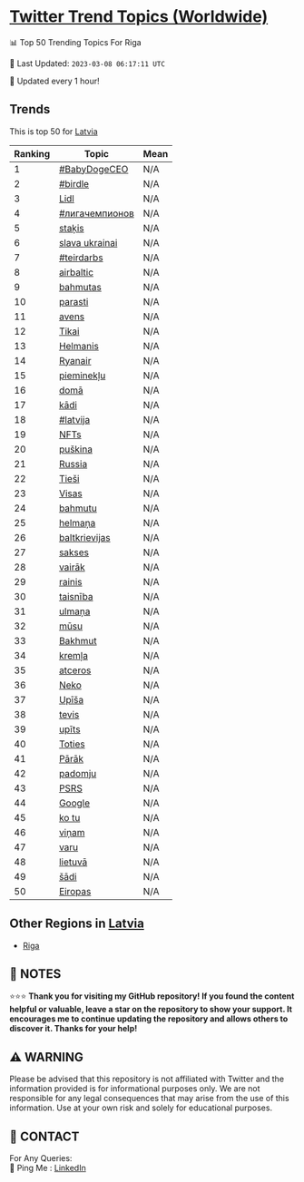 [Twitter Trend Topics (Worldwide)](https://github.com/ErcinDedeoglu/Twitter-Trend-Topics)
==========


📊 Top 50 Trending Topics For Riga

📆 Last Updated: `2023-03-08 06:17:11 UTC`

🔧 Updated every 1 hour!


## Trends

This is top 50 for [Latvia](</Latvia>)

| Ranking | Topic | Mean |
| ------- | ------------ | ------------ |
| 1 | [#BabyDogeCEO](http://twitter.com/search?q=%23BabyDogeCEO) | N/A |
| 2 | [#birdle](http://twitter.com/search?q=%23birdle) | N/A |
| 3 | [Lidl](http://twitter.com/search?q=Lidl) | N/A |
| 4 | [#лигачемпионов](http://twitter.com/search?q=%23%d0%bb%d0%b8%d0%b3%d0%b0%d1%87%d0%b5%d0%bc%d0%bf%d0%b8%d0%be%d0%bd%d0%be%d0%b2) | N/A |
| 5 | [staķis](http://twitter.com/search?q=sta%c4%b7is) | N/A |
| 6 | [slava ukrainai](http://twitter.com/search?q=slava+ukrainai) | N/A |
| 7 | [#teirdarbs](http://twitter.com/search?q=%23teirdarbs) | N/A |
| 8 | [airbaltic](http://twitter.com/search?q=airbaltic) | N/A |
| 9 | [bahmutas](http://twitter.com/search?q=bahmutas) | N/A |
| 10 | [parasti](http://twitter.com/search?q=parasti) | N/A |
| 11 | [avens](http://twitter.com/search?q=avens) | N/A |
| 12 | [Tikai](http://twitter.com/search?q=Tikai) | N/A |
| 13 | [Helmanis](http://twitter.com/search?q=Helmanis) | N/A |
| 14 | [Ryanair](http://twitter.com/search?q=Ryanair) | N/A |
| 15 | [pieminekļu](http://twitter.com/search?q=pieminek%c4%bcu) | N/A |
| 16 | [domā](http://twitter.com/search?q=dom%c4%81) | N/A |
| 17 | [kādi](http://twitter.com/search?q=k%c4%81di) | N/A |
| 18 | [#latvija](http://twitter.com/search?q=%23latvija) | N/A |
| 19 | [NFTs](http://twitter.com/search?q=NFTs) | N/A |
| 20 | [puškina](http://twitter.com/search?q=pu%c5%a1kina) | N/A |
| 21 | [Russia](http://twitter.com/search?q=Russia) | N/A |
| 22 | [Tieši](http://twitter.com/search?q=Tie%c5%a1i) | N/A |
| 23 | [Visas](http://twitter.com/search?q=Visas) | N/A |
| 24 | [bahmutu](http://twitter.com/search?q=bahmutu) | N/A |
| 25 | [helmaņa](http://twitter.com/search?q=helma%c5%86a) | N/A |
| 26 | [baltkrievijas](http://twitter.com/search?q=baltkrievijas) | N/A |
| 27 | [sakses](http://twitter.com/search?q=sakses) | N/A |
| 28 | [vairāk](http://twitter.com/search?q=vair%c4%81k) | N/A |
| 29 | [rainis](http://twitter.com/search?q=rainis) | N/A |
| 30 | [taisnība](http://twitter.com/search?q=taisn%c4%abba) | N/A |
| 31 | [ulmaņa](http://twitter.com/search?q=ulma%c5%86a) | N/A |
| 32 | [mūsu](http://twitter.com/search?q=m%c5%absu) | N/A |
| 33 | [Bakhmut](http://twitter.com/search?q=Bakhmut) | N/A |
| 34 | [kremļa](http://twitter.com/search?q=krem%c4%bca) | N/A |
| 35 | [atceros](http://twitter.com/search?q=atceros) | N/A |
| 36 | [Neko](http://twitter.com/search?q=Neko) | N/A |
| 37 | [Upīša](http://twitter.com/search?q=Up%c4%ab%c5%a1a) | N/A |
| 38 | [tevis](http://twitter.com/search?q=tevis) | N/A |
| 39 | [upīts](http://twitter.com/search?q=up%c4%abts) | N/A |
| 40 | [Toties](http://twitter.com/search?q=Toties) | N/A |
| 41 | [Pārāk](http://twitter.com/search?q=P%c4%81r%c4%81k) | N/A |
| 42 | [padomju](http://twitter.com/search?q=padomju) | N/A |
| 43 | [PSRS](http://twitter.com/search?q=PSRS) | N/A |
| 44 | [Google](http://twitter.com/search?q=Google) | N/A |
| 45 | [ko tu](http://twitter.com/search?q=ko+tu) | N/A |
| 46 | [viņam](http://twitter.com/search?q=vi%c5%86am) | N/A |
| 47 | [varu](http://twitter.com/search?q=varu) | N/A |
| 48 | [lietuvā](http://twitter.com/search?q=lietuv%c4%81) | N/A |
| 49 | [šādi](http://twitter.com/search?q=%c5%a1%c4%81di) | N/A |
| 50 | [Eiropas](http://twitter.com/search?q=Eiropas) | N/A |



## Other Regions in [Latvia](</Latvia>)

* [Riga](</Latvia/Riga.md>)



## 📝 NOTES

⭐⭐⭐ **Thank you for visiting my GitHub repository! If you found the content helpful or valuable, leave a star on the repository to show your support. It encourages me to continue updating the repository and allows others to discover it. Thanks for your help!**


## ⚠️ WARNING

Please be advised that this repository is not affiliated with Twitter and the information provided is for informational purposes only. We are not responsible for any legal consequences that may arise from the use of this information. Use at your own risk and solely for educational purposes.


## 📨 CONTACT

 For Any Queries:  
            🏓 Ping Me : [LinkedIn](https://www.linkedin.com/in/ercindedeoglu/)
